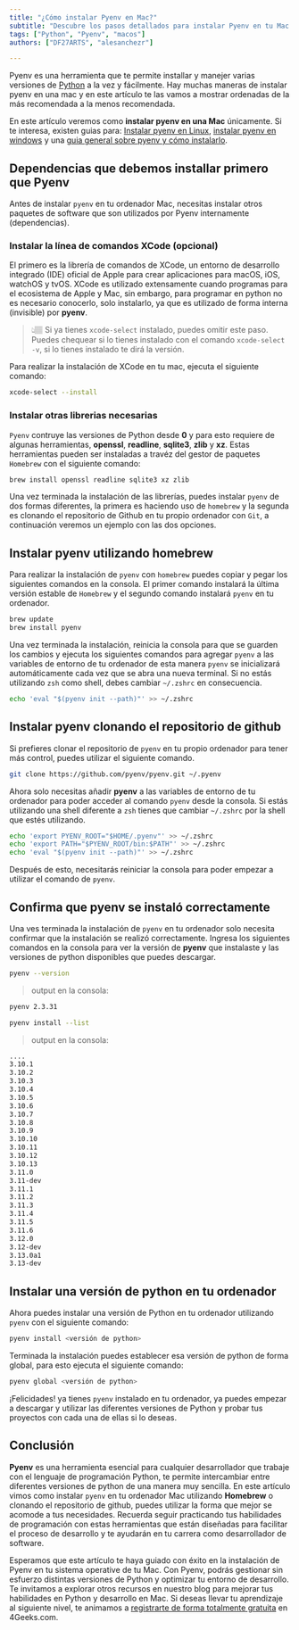 ```yaml
---
title: "¿Cómo instalar Pyenv en Mac?"
subtitle: "Descubre los pasos detallados para instalar Pyenv en tu Mac y gestiona fácilmente múltiples versiones de Python. Aprende a utilizar esta herramienta esencial para el desarrollo en Python en MacOS."
tags: ["Python", "Pyenv", "macos"]
authors: ["DF27ARTS", "alesanchezr"]

---
```


Pyenv es una herramienta que te permite installar y manejer varias versiones de [Python](https://4geeks.com/es/technology/python) a la vez y fácilmente. Hay muchas maneras de instalar pyenv en una mac y en este artículo te las vamos a mostrar ordenadas de la más recomendada a la menos recomendada.

En este artículo veremos como **instalar pyenv en una Mac** únicamente. Si te interesa, existen guias para: [Instalar pyenv en Linux](https://4geeks.com/es/how-to/instalar-pyenv-linux), [instalar pyenv en windows](https://4geeks.com/es/how-to/instalar-pyenv-windows) y una [guia general sobre pyenv y cómo instalarlo](https://4geeks.com/es/how-to/que-es-pyenv-y-como-instalar-pyenv).

## Dependencias que debemos installar primero que Pyenv

Antes de instalar `pyenv` en tu ordenador Mac, necesitas instalar otros paquetes de software que son utilizados por Pyenv internamente (dependencias).

### Instalar la línea de comandos XCode (opcional)

El primero es la librería de comandos de XCode, un entorno de desarrollo integrado (IDE) oficial de Apple para crear aplicaciones para macOS, iOS, watchOS y tvOS. XCode es utilizado extensamente cuando programas para el ecosistema de Apple y Mac, sin embargo, para programar en python no es necesario conocerlo, solo instalarlo, ya que es utilizado de forma interna (invisible) por **pyenv**.

> 👆🏽 Si ya tienes `xcode-select` instalado, puedes omitir este paso. Puedes chequear si lo tienes instalado con el comando `xcode-select -v`, si lo tienes instalado te dirá la versión.

Para realizar la instalación de XCode en tu mac, ejecuta el siguiente comando:

```bash
xcode-select --install
```

### Instalar otras librerias necesarias

`Pyenv` contruye las versiones de Python desde **0** y para esto requiere de algunas herramientas, **openssl**,  **readline**, **sqlite3**, **zlib** y **xz**. Estas herramientas pueden ser instaladas a travéz del gestor de paquetes `Homebrew` con el siguiente comando:

```bash
brew install openssl readline sqlite3 xz zlib
```

Una vez terminada la instalación de las librerías, puedes instalar `pyenv` de dos formas diferentes, la primera es haciendo uso de `homebrew` y la segunda es clonando el repositorio de Github en tu propio ordenador con `Git`, a continuación veremos un ejemplo con las dos opciones.

## Instalar pyenv utilizando homebrew

Para realizar la instalación de `pyenv` con `homebrew` puedes copiar y pegar los siguientes comandos en la consola. El primer comando instalará la última versión estable de `Homebrew` y el segundo comando instalará `pyenv` en tu ordenador.
 
```bash
brew update
brew install pyenv
```

Una vez terminada la instalación, reinicia la consola para que se guarden los cambios y ejecuta los siguientes comandos para agregar `pyenv` a las variables de entorno de tu ordenador de esta manera `pyenv` se inicializará automáticamente cada vez que se abra una nueva terminal. Si no estás utilizando `zsh` como shell, debes cambiar `~/.zshrc` en consecuencia.

```bash
echo 'eval "$(pyenv init --path)"' >> ~/.zshrc
```

## Instalar pyenv clonando el repositorio de github

Si prefieres clonar el repositorio de `pyenv` en tu propio ordenador para tener más control, puedes utilizar el siguiente comando.

```bash
git clone https://github.com/pyenv/pyenv.git ~/.pyenv
```

Ahora solo necesitas añadir **pyenv** a las variables de entorno de tu ordenador para poder acceder al comando `pyenv` desde la consola. Si estás utilizando una shell diferente a `zsh` tienes que cambiar `~/.zshrc` por la shell que estés utilizando.

```bash
echo 'export PYENV_ROOT="$HOME/.pyenv"' >> ~/.zshrc
echo 'export PATH="$PYENV_ROOT/bin:$PATH"' >> ~/.zshrc
echo 'eval "$(pyenv init --path)"' >> ~/.zshrc
```

Después de esto, necesitarás reiniciar la consola para poder empezar a utilizar el comando de `pyenv`.

## Confirma que pyenv se instaló correctamente

Una ves terminada la instalación de `pyenv` en tu ordenador solo necesita confirmar que la instalación se realizó correctamente. Ingresa los siguientes comandos en la consola para ver la versión de **pyenv** que instalaste y las versiones de python disponibles que puedes descargar.

```bash
pyenv --version
```
> output en la consola:

```bash
pyenv 2.3.31
```

```bash
pyenv install --list
```

> output en la consola:

```bash
....
3.10.1
3.10.2
3.10.3
3.10.4
3.10.5
3.10.6
3.10.7
3.10.8
3.10.9
3.10.10
3.10.11
3.10.12
3.10.13
3.11.0
3.11-dev
3.11.1
3.11.2
3.11.3
3.11.4
3.11.5
3.11.6
3.12.0
3.12-dev
3.13.0a1
3.13-dev
```

## Instalar una versión de python en tu ordenador

Ahora puedes instalar una versión de Python en tu ordenador utilizando `pyenv` con el siguiente comando:

```bash
pyenv install <versión de python>
```

Terminada la instalación puedes establecer esa versión de python de forma global, para esto ejecuta el siguiente comando:

```bash
pyenv global <versión de python>
```

¡Felicidades! ya tienes `pyenv` instalado en tu ordenador, ya puedes empezar a descargar y utilizar las diferentes versiones de Python y probar tus proyectos con cada una de ellas si lo deseas.

## Conclusión

**Pyenv** es una herramienta esencial para cualquier desarrollador que trabaje con el lenguaje de programación Python, te permite intercambiar entre diferentes versiones de python de una manera muy sencilla. En este artículo vimos como instalar `pyenv` en tu ordenador Mac utilizando **Homebrew** o clonando el repositorio de github, puedes utilizar la forma que mejor se acomode a tus necesidades. Recuerda seguir practicando tus habilidades de programación con estas herramientas que están diseñadas para facilitar el proceso de desarrollo y te ayudarán en tu carrera como desarrollador de software.

Esperamos que este artículo te haya guiado con éxito en la instalación de Pyenv en tu sistema operative de tu Mac. Con Pyenv, podrás gestionar sin esfuerzo distintas versiones de Python y optimizar tu entorno de desarrollo. Te invitamos a explorar otros recursos en nuestro blog para mejorar tus habilidades en Python y desarrollo en Mac. Si deseas llevar tu aprendizaje al siguiente nivel, te animamos a [registrarte de forma totalmente gratuita](https://4geeks.com/es/pricing) en 4Geeks.com.
